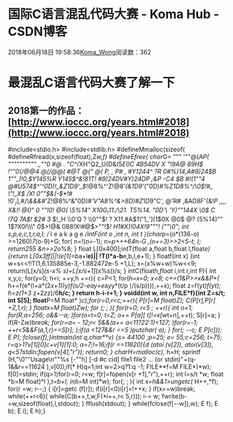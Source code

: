 # 国际C语言混乱代码大赛 - Koma Hub - CSDN博客
2018年06月18日 19:58:36[Koma_Wong](https://me.csdn.net/Rong_Toa)阅读数：362
# 最混乱C语言代码大赛了解一下
## [](https://github.com/Rtoax/Knowledge/blob/master/The%20International%20Obfuscated%20C%20Code%20Contest/2018-algmyr.md#2018%E7%AC%AC%E4%B8%80%E7%9A%84%E4%BD%9C%E5%93%81httpwwwiocccorgyearshtml2018)2018第一的作品：[http://www.ioccc.org/years.html#2018](http://www.ioccc.org/years.html#2018)
#include<stdio.h>
#include<stdlib.h>
#defineMmalloc(sizeof(
#defineRfread(x,sizeof(float),Z*w,f)
#defineEfree(
char*G=
"""    '""@(*AP(  """"""""""                                                   _""0   #@ .  \"C^*/XH\"Q2_U(D&(5*E0C 4B54DV   X    \"!9A@   89H$ !""0(/@@4 @(/@@(   #@T  @(\" @(    P, , P# , #Y1244^   ?R 0#%)14,A#9)24$B 1""_)!0,$Y145%R Y145$^&!81T! #9)24DV#Y)24DP  ;&P     -C4 $$B% @ !04%!04 @4(D$ #!(1""4 @#U574$^'^0D)!_&Z1D9'_$*!@8%^'Z!@8'_(&1D9'_(\"0D)#_%Z1D8%^/\\0$!#_ \"!_X$ /X! 0""$&(-$*!#_ $! 0'_/] ,$#_/\\&&&#_'Z!@8%^&\"0D)#_'V\"A8%^&>8D)#_$Z1D9%B(\" _X\" /X""! 0'^/ , PSP/P#' /\\,<H$\"C', @'R# ,&AD8F'(&!_P   ,,,,     _X&!! @0\" 0 ""$! 0$!  @0(   \\5%14\" X1$0G_!$1$1$./\\2$1$. T5%14. \"0D'\\ 'Y)""144X \\0$ C_  !7Q     7A$! $2# 3_ $!_H   \\0'Q ? \\0""$! ? X1$1$.#A$1\"1_'](1$0X @0$ @? (5%14)""  1$?X0!\\\" 0$>!@& 088!X!#@$>""!$*! H1#X)!04X!$9%1,1""(&!;A 0   _P "" ! 0;H&!"" @$\"""! (""\0";                            int s,p,e,c,t,r,a,l;   /* l e a k a g e */intF(int o
                                                ,int n, int t
                                             ){char*p=(o*(136-o)
                                           >=1260)*7*(o-9)+G; for(
                                          n=!(o=-1); n=*p+++64*n-*G
                                        ,(o+=3)>>2<5-t; ); return255
                                       &n>>2*o%8; } float L[0x400];intT(float a,float b,float l,float*e)
                                    {return L[0x3ff]||!(e[1]=b*a+l**e)||
                                   !T(l*a-b**e,b,l,e+1); } floatf(int x)
                                  {int w=s<<!!T(1,6.135885e-3,-1.882472e-5
                                 +1,L); x=(x%w+w)%w<<9; return(L[x/s]*(s-x%
                                s)+L[x/s+1]*(x%s))/s; } intC(float*h,float*
                               i,int r,int P){ int x,y,c; for(y=0; h<i; ++y,h
                               +=r){ c=P<1; for(*h=x=0; x<8; c+=(1&P>>x&&P+(*
                              h+=f(e*(l+a*(2*x+1))*y)*f(s/2-e*a*y+e*a*y*y*(t/p
                             )/(s/p)))),++x); float z=f(y*t)*f(y*t); *h=z*(1+3*
                             z+2*z*z)/6**h/c; } return h-i-r+1; } voidd(int w,
                            int n,FILE*f){int Z=s/t; int S[5]; float**P=M float*
                            )*c);for(r=0;r<c;++r){ P[r]=M float)*Z); C(P[r],P[r]
                           +Z,1,r); } float*x=M float)*Z*w); for (; ; ){ for(r=0;
                r<5        ; ++r){ int o=1; for(R,a=256; o&&--a; )for(o=t=0; t<Z;        o+=
               P[a][       t]!=x[w*t+n],++t); S[r]=a; } if(R-Z*w)break; for(r=a= -      12;r<
              5&&(a+=     a<11?22:1)<127; )for(r=-1; ++r<5&&F(a,1,r)==S[r]; );if(a     <127&&r
    ==5      )putchar(    a); } for(; --c; E P[c])); E P); fclose(f);}intmain(int    q,char**v)      {s=
   44100     ;p=25; e=    55;c=256; t=75; r=q>1?v[1][0]*c+v[1][1]:0; a=7;l=16;if(r    ==11620){d     (atoi
  (v[2]),   atoi(v[3]),  q<5?stdin:fopen(v[4],"r")); return0; } char*H=malloc(c),*  h=H; sprintf   (H,"\0""Usage\n""%s [-""h] [-d #c cid] file1 file2 ... (or stdin)"+(q-1&&r==11624  ),v[0]);if(*  H)q=1;int
 w=2>q?1:q -1; FILE**f=M FILE*)*w); f[0]=stdin; if(q>1)for(r=0; r<w; f[r]=fopen(v[r +1],"r"),++r); int l=s/t
 *w; float *b=M float)*l ),*t=b+l; int*i=M int)*w); for(; ; ){ int x=*h&&1>ungetc(* H++,*f); for(r =w; r--;)
{ i[r]=getc (f[r]); if(i[r]<0)i[r]=!++x; } if(x==w)break; while(++r<6){ while(C(b++,t,w,F(*i++,r< 5,r))); i-=
w; fwrite(b-=w,sizeof(float),l,stdout); } fflush(stdout); } while(fclose(f[--w]),w); E f); E b); E i); E h);}
